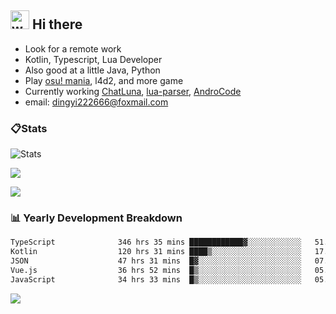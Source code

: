 ## <img alt="wave" src="https://raw.githubusercontent.com/MartinHeinz/MartinHeinz/master/wave.gif" width="30px"> Hi there

- Look for a remote work
- Kotlin, Typescript, Lua Developer
- Also good at a little Java, Python
- Play [osu! mania](https://osu.ppy.sh/users/29808669), l4d2, and more game
- Currently working [ChatLuna](https://github.com/ChatLunaLab), [lua-parser](https://github.com/dingyi222666/lua-parser), [AndroCode](https://github.com/dingyi222666/AndroCode)
- email: [dingyi222666@foxmail.com](mailto:dingyi222666@foxmail.com)

### 📋Stats

![Stats](https://github-readme-stats.vercel.app/api?username=dingyi222666&show_icons=true&icon_color=47A69E&title_color=47A69E&count_private=true)    

![](https://api.githubtrends.io/user/svg/dingyi222666/langs?time_range=one_year&include_private=True&loc_metric=changed&theme=classic)

![](http://github-profile-summary-cards.vercel.app/api/cards/productive-time?username=dingyi222666&theme=nord_dark&utcOffset=8)

### 📊 Yearly Development Breakdown

<!--START_SECTION:waka-->

```txt
TypeScript              346 hrs 35 mins ████████████▓░░░░░░░░░░░░   51.08 %
Kotlin                  120 hrs 31 mins ████▒░░░░░░░░░░░░░░░░░░░░   17.76 %
JSON                    47 hrs 31 mins  █▓░░░░░░░░░░░░░░░░░░░░░░░   07.00 %
Vue.js                  36 hrs 52 mins  █▒░░░░░░░░░░░░░░░░░░░░░░░   05.43 %
JavaScript              34 hrs 33 mins  █▒░░░░░░░░░░░░░░░░░░░░░░░   05.09 %
```

<!--END_SECTION:waka-->

![](https://komarev.com/ghpvc/?username=dingyi222666)
